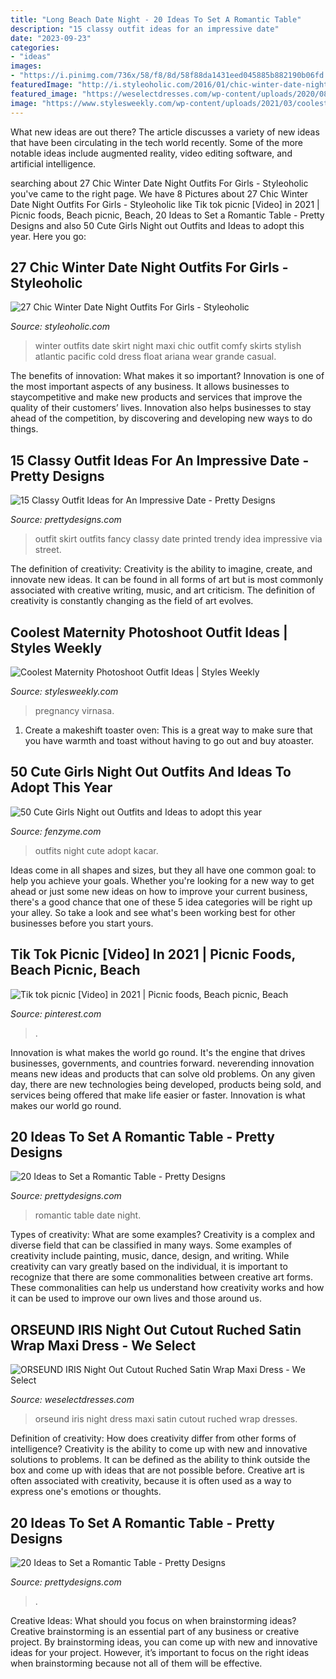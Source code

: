 ```yaml
---
title: "Long Beach Date Night - 20 Ideas To Set A Romantic Table"
description: "15 classy outfit ideas for an impressive date"
date: "2023-09-23"
categories:
- "ideas"
images:
- "https://i.pinimg.com/736x/58/f8/8d/58f88da1431eed045885b882190b06fd.jpg"
featuredImage: "http://i.styleoholic.com/2016/01/chic-winter-date-night-outfits-for-girls-8.jpg"
featured_image: "https://weselectdresses.com/wp-content/uploads/2020/08/ORSEUND-IRIS-Night-Out-Cutout-Ruched-Satin-Wrap-Maxi-Dress-1-scaled-scaled.jpg"
image: "https://www.stylesweekly.com/wp-content/uploads/2021/03/coolest-maternity-photoshoot-outfit-ideas-6049668d6bafd.jpg"
---
```



What new ideas are out there?
The article discusses a variety of new ideas that have been circulating in the tech world recently. Some of the more notable ideas include augmented reality, video editing software, and artificial intelligence.

	

		
searching about 27 Chic Winter Date Night Outfits For Girls - Styleoholic you've came to the right page. We have 8 Pictures about 27 Chic Winter Date Night Outfits For Girls - Styleoholic like Tik tok picnic [Video] in 2021 | Picnic foods, Beach picnic, Beach, 20 Ideas to Set a Romantic Table - Pretty Designs and also 50 Cute Girls Night out Outfits and Ideas to adopt this year. Here you go:
		
    
## 27 Chic Winter Date Night Outfits For Girls - Styleoholic

<img loading=lazy src="http://i.styleoholic.com/2016/01/chic-winter-date-night-outfits-for-girls-8.jpg" onerror="this.onerror=null;this.src='https://tse3.mm.bing.net/th?id=OIP.scP-VZ7C3vUH_2joS7uFvQHaLH&amp;pid=15.1';" alt="27 Chic Winter Date Night Outfits For Girls - Styleoholic">

_Source: styleoholic.com_

>winter outfits date skirt night maxi chic outfit comfy skirts stylish atlantic pacific cold dress float ariana wear grande casual. 

	

The benefits of innovation: What makes it so important?
Innovation is one of the most important aspects of any business. It allows businesses to staycompetitive and make new products and services that improve the quality of their customers’ lives. Innovation also helps businesses to stay ahead of the competition, by discovering and developing new ways to do things.

    
## 15 Classy Outfit Ideas For An Impressive Date - Pretty Designs

<img loading=lazy src="http://www.prettydesigns.com/wp-content/uploads/2014/08/Treny-Outfit-Idea-with-Printed-Skirt.jpg" onerror="this.onerror=null;this.src='https://tse2.mm.bing.net/th?id=OIP.kF4jD1N9H-06qi1nNYzDxgHaLH&amp;pid=15.1';" alt="15 Classy Outfit Ideas for An Impressive Date - Pretty Designs">

_Source: prettydesigns.com_

>outfit skirt outfits fancy classy date printed trendy idea impressive via street. 

	

The definition of creativity:
Creativity is the ability to imagine, create, and innovate new ideas. It can be found in all forms of art but is most commonly associated with creative writing, music, and art criticism. The definition of creativity is constantly changing as the field of art evolves.

    
## Coolest Maternity Photoshoot Outfit Ideas | Styles Weekly

<img loading=lazy src="https://www.stylesweekly.com/wp-content/uploads/2021/03/coolest-maternity-photoshoot-outfit-ideas-6049668d6bafd.jpg" onerror="this.onerror=null;this.src='https://tse4.mm.bing.net/th?id=OIP.burOYC8BfPhuZeT89uAoYgHaJQ&amp;pid=15.1';" alt="Coolest Maternity Photoshoot Outfit Ideas | Styles Weekly">

_Source: stylesweekly.com_

>pregnancy virnasa. 

	

1. Create a makeshift toaster oven: This is a great way to make sure that you have warmth and toast without having to go out and buy atoaster.

    
## 50 Cute Girls Night Out Outfits And Ideas To Adopt This Year

<img loading=lazy src="http://fenzyme.com/wp-content/uploads/2015/06/Cute-Girls-Night-out-Outfits-and-Ideas26.jpg" onerror="this.onerror=null;this.src='https://tse2.mm.bing.net/th?id=OIP.9TwngK95Y5AEpZZ_vyyt0wHaLa&amp;pid=15.1';" alt="50 Cute Girls Night out Outfits and Ideas to adopt this year">

_Source: fenzyme.com_

>outfits night cute adopt kacar. 

	

Ideas come in all shapes and sizes, but they all have one common goal: to help you achieve your goals. Whether you're looking for a new way to get ahead or just some new ideas on how to improve your current business, there's a good chance that one of these 5 idea categories will be right up your alley. So take a look and see what's been working best for other businesses before you start yours.

    
## Tik Tok Picnic [Video] In 2021 | Picnic Foods, Beach Picnic, Beach

<img loading=lazy src="https://i.pinimg.com/736x/58/f8/8d/58f88da1431eed045885b882190b06fd.jpg" onerror="this.onerror=null;this.src='https://tse3.mm.bing.net/th?id=OIP.wik421sHnt_CGr6y8_hylQHaNK&amp;pid=15.1';" alt="Tik tok picnic [Video] in 2021 | Picnic foods, Beach picnic, Beach">

_Source: pinterest.com_

>. 

	

Innovation is what makes the world go round. It's the engine that drives businesses, governments, and countries forward. neverending innovation means new ideas and products that can solve old problems. On any given day, there are new technologies being developed, products being sold, and services being offered that make life easier or faster. Innovation is what makes our world go round.

    
## 20 Ideas To Set A Romantic Table - Pretty Designs

<img loading=lazy src="https://www.prettydesigns.com/wp-content/uploads/2015/08/20-ideas-to-set-a-romantic-table13.jpg" onerror="this.onerror=null;this.src='https://tse2.mm.bing.net/th?id=OIP.2IQ7SrVe--TlzsIdek4c3wHaLI&amp;pid=15.1';" alt="20 Ideas to Set a Romantic Table - Pretty Designs">

_Source: prettydesigns.com_

>romantic table date night. 

	

Types of creativity: What are some examples?
Creativity is a complex and diverse field that can be classified in many ways. Some examples of creativity include painting, music, dance, design, and writing. While creativity can vary greatly based on the individual, it is important to recognize that there are some commonalities between creative art forms. These commonalities can help us understand how creativity works and how it can be used to improve our own lives and those around us.

    
## ORSEUND IRIS Night Out Cutout Ruched Satin Wrap Maxi Dress - We Select

<img loading=lazy src="https://weselectdresses.com/wp-content/uploads/2020/08/ORSEUND-IRIS-Night-Out-Cutout-Ruched-Satin-Wrap-Maxi-Dress-1-scaled-scaled.jpg" onerror="this.onerror=null;this.src='https://tse4.mm.bing.net/th?id=OIP.UKCjJ-c60wHDdmcnQE2d9QHaLG&amp;pid=15.1';" alt="ORSEUND IRIS Night Out Cutout Ruched Satin Wrap Maxi Dress - We Select">

_Source: weselectdresses.com_

>orseund iris night dress maxi satin cutout ruched wrap dresses. 

	

Definition of creativity: How does creativity differ from other forms of intelligence?
Creativity is the ability to come up with new and innovative solutions to problems. It can be defined as the ability to think outside the box and come up with ideas that are not possible before. Creative art is often associated with creativity, because it is often used as a way to express one's emotions or thoughts.

    
## 20 Ideas To Set A Romantic Table - Pretty Designs

<img loading=lazy src="https://www.prettydesigns.com/wp-content/uploads/2015/08/20-ideas-to-set-a-romantic-table8.jpg" onerror="this.onerror=null;this.src='https://tse4.mm.bing.net/th?id=OIP.niFmyv-bPJSOEDVMOUfMBAHaLI&amp;pid=15.1';" alt="20 Ideas to Set a Romantic Table - Pretty Designs">

_Source: prettydesigns.com_

>. 

	

Creative Ideas: What should you focus on when brainstorming ideas?
Creative brainstorming is an essential part of any business or creative project. By brainstorming ideas, you can come up with new and innovative ideas for your project. However, it’s important to focus on the right ideas when brainstorming because not all of them will be effective.

